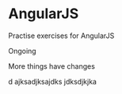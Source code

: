 # AngularJS
Practise exercises for AngularJS

Ongoing

More things have changes

d ajksadjksajdks jdksdjkjka